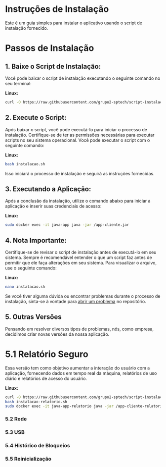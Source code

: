 # Instruções de Instalação

Este é um guia simples para instalar o aplicativo usando o script de instalação fornecido.

# Passos de Instalação

## 1. **Baixe o Script de Instalação:**

Você pode baixar o script de instalação executando o seguinte comando no seu terminal:
   
**Linux:**
```bash
curl -O https://raw.githubusercontent.com/grupo2-sptech/script-instalacao/main/instalacao.sh
```
    
## 2. **Execute o Script:**

Após baixar o script, você pode executá-lo para iniciar o processo de instalação. Certifique-se de ter as permissões necessárias para executar scripts no seu sistema operacional. Você pode executar o script com o seguinte comando:
   
**Linux:**
 ```bash
 bash instalacao.sh
 ```
    
Isso iniciará o processo de instalação e seguirá as instruções fornecidas.

## 3. **Executando a Aplicação:**

Após a conclusão da instalação, utilize o comando abaixo para iniciar a aplicação e inserir suas credenciais de acesso:
   
**Linux:**
```bash
sudo docker exec -it java-app java -jar /app-cliente.jar
```

## 4. **Nota Importante:**

Certifique-se de revisar o script de instalação antes de executá-lo em seu sistema. Sempre é recomendável entender o que um script faz antes de permitir que ele faça alterações em seu sistema. Para visualizar o arquivo, use o seguinte comando:

**Linux:**
```bash
nano instalacao.sh
```

Se você tiver alguma dúvida ou encontrar problemas durante o processo de instalação, sinta-se à vontade para [abrir um problema](https://github.com/grupo2-sptech/script-instalacao/issues) no repositório.

## 5. **Outras Versões**

Pensando em resolver diversos tipos de problemas, nós, como empresa, decidimos criar novas versões da nossa aplicação.

# 5.1 **Relatório Seguro**

Essa versão tem como objetivo aumentar a interação do usuário com a aplicação, fornecendo dados em tempo real da máquina, relatórios de uso diário e relatórios de acesso do usuário.

**Linux:**
```bash
curl -O https://raw.githubusercontent.com/grupo2-sptech/script-instalacao/main/instalacao-relatorio.sh
bash instalacao-relatorio.sh
sudo docker exec -it java-app-relatorio java -jar /app-cliente-relatorio-seguro.jar
```

### 5.2 **Rede**

### 5.3 **USB**

### 5.4 **Histórico de Bloqueios**

### 5.5 **Reinicialização**

